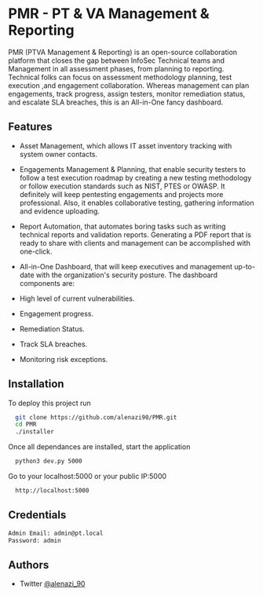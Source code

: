 
# PMR - PT & VA Management & Reporting

PMR (PTVA Management & Reporting) is an open-source collaboration platform that closes the gap between InfoSec Technical teams and Management in all assessment phases, from planning to reporting. Technical folks can focus on assessment methodology planning, test execution ,and engagement collaboration. Whereas management can plan engagements, track progress, assign testers, monitor remediation status, and escalate SLA breaches, this is an All-in-One fancy dashboard. 


## Features

- Asset Management, which allows IT asset inventory tracking with system owner contacts.
- Engagements Management & Planning, that enable security testers to follow a test execution roadmap by creating a new testing methodology or follow execution standards such as NIST, PTES or OWASP. It definitely will keep pentesting engagements and projects more professional. Also, it enables collaborative testing, gathering information and evidence uploading.

- Report Automation, that automates boring tasks such as writing technical reports and validation reports. Generating a PDF report that is ready to share with clients and management can be accomplished with one-click. 
- All-in-One Dashboard, that will keep executives and management up-to-date with the organization's security posture. 
 The dashboard components are: 
- High level of current vulnerabilities. 
- Engagement progress. 
- Remediation Status. 
- Track SLA breaches. 
- Monitoring risk exceptions.


## Installation

To deploy this project run

```bash
  git clone https://github.com/alenazi90/PMR.git 
  cd PMR
  ./installer
```

Once all dependances are installed, start the application

```bash
  python3 dev.py 5000 
```
Go to your localhost:5000 or your public IP:5000

```bash
  http://localhost:5000 
```





## Credentials

```bash
Admin Email: admin@pt.local
Password: admin
```


## Authors

- Twitter [@alenazi_90](https://www.twitter.com/alenazi_90)


